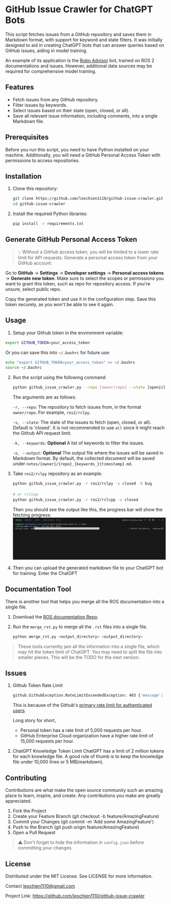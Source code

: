 # GitHub Issue Crawler for ChatGPT Bots

This script fetches issues from a GitHub repository and saves them in Markdown format, with support for keyword and state filters. It was initially designed to aid in creating ChatGPT bots that can answer queries based on GitHub issues, aiding in model training.

An example of its application is the [Robo Advisor](https://chat.openai.com/g/g-njWAeq2iF-robo-advisor) bot, trained on ROS 2 documentations and issues. However, additional data sources may be required for comprehensive model training.

## Features

- Fetch issues from any GitHub repository.
- Filter issues by keywords.
- Select issues based on their state (open, closed, or all).
- Save all relevant issue information, including comments, into a single Markdown file.

## Prerequisites

Before you run this script, you need to have Python installed on your machine. Additionally, you will need a GitHub Personal Access Token with permissions to access repositories.

## Installation

1. Clone this repository:
   ```bash
   git clone https://github.com/leochien1110/github-issue-crawler.git
   cd github-issue-crawler
   ```
1. Install the required Python libraries:
    ```bash
    pip install -r requirements.txt
    ```

## Generate GitHub Personal Access Token
> :bulb: Without a GitHub access token, you will be limited to a lower rate limit for API requests.
Generate a personal access token from your GitHub account:

Go to **GitHub** -> **Settings** -> **Developer settings** -> **Personal access tokens** -> **Generate new token**.
Make sure to select the scopes or permissions you want to grant this token, such as repo for repository access. If you're unsure, select public repo.

Copy the generated token and use it in the configuration step. Save this token securely, as you won't be able to see it again.


## Usage
1. Setup your Github token in the environment variable:
```bash
export GITHUB_TOKEN=your_access_token
```
Or you can save this into `~/.bashrc` for future use:
```bash
echo "export GITHUB_TOKEN=your_access_token" >> ~/.bashrc
source ~/.bashrc
```

2. Run the script using the following command:
    ```bash
    python github_issue_crawler.py --repo [owner/repo] --state [open|closed|all] --keywords [keyword1 keyword2 ...] --output [output_file.md]
    ```
    The arguments are as follows:

    `-r, --repo`: The repository to fetch issues from, in the format `owner/repo`. For example, `ros2/rclpy`.

    `-s, --state`: The state of the issues to fetch (open, closed, or all). Default is 'closed'. It is not recommended to use `all` since it might reach the Github API request limit.

    `-k, --keywords`: **Optional** A list of keywords to filter the issues.

    `-o, --output`: **Optional** The output file where the issues will be saved in Markdown format. By default, the collected document will be saved under `notes/{owner}/{repo}_{keywords_}{timestamp}.md`. 

3. Take `ros2/rclpy` repository as an example:
    ```bash
    python github_issue_crawler.py -r ros2/rclpy -s closed -k bug

    # or rclcpp
    python github_issue_crawler.py -r ros2/rclcpp -s closed
    ```

    Then you should see the output like this, the progress bar will show the fetching progress:
    ![progress](prog.png)

4. Then you can upload the generated markdown file to your ChatGPT bot for training. Enter the ChatGPT 

## Documentation Tool
There is another tool that helps you merge all the ROS documentation into a single file.

1. Download the [ROS documentation Repo](https://github.com/ros2/ros2_documentation).

2. Run the `merge_rst.py` to merge all the `.rst` files into a single file.
    ```bash
    python merge_rst.py <output_directory> <output_directory>
    ```

> These tools currently jam all the information into a single file, which may hit the token limit of ChatGPT. You may need to split the file into smaller pieces. This will be the TODO for the next version.

## Issues
1. Github Token Rate Limit
    ```bash
    github.GithubException.RateLimitExceededException: 403 {'message': 'API rate limit exceeded for user ID xxx...
    ```
    This is because of the Github's [primary rate limit for authenticated users](https://docs.github.com/en/rest/using-the-rest-api/rate-limits-for-the-rest-api?apiVersion=2022-11-28#primary-rate-limit-for-authenticated-users). 

    Long story for short,
    * Personal token has a rate limit of 5,000 requests per hour.
    * GitHub Enterprise Cloud organization have a higher rate limit of 15,000 requests per hour.

2. ChatGPT Knowledge Token Limit
    ChatGPT has a limit of 2 million tokens for each knowledge file. A good rule of thumb is to keep the knowledge file under 10,000 lines or 5 MB(markdown).

## Contributing
Contributions are what make the open source community such an amazing place to learn, inspire, and create. Any contributions you make are greatly appreciated.

1. Fork the Project
2. Create your Feature Branch (git checkout -b feature/AmazingFeature)
3. Commit your Changes (git commit -m 'Add some AmazingFeature')
4. Push to the Branch (git push origin feature/AmazingFeature)
5. Open a Pull Request

> :warning: Don't forget to hide the information in `config.json` before committing your changes.

## License
Distributed under the MIT License. See LICENSE for more information.

Contact
leochien1110@gmail.com

Project Link: https://github.com/leochien1110/github-issue-crawler

